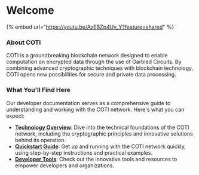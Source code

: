 # Welcome

{% embed url="https://youtu.be/AvEBZp4Uv_Y?feature=shared" %}

### About COTI

COTI is a groundbreaking blockchain network designed to enable computation on encrypted data through the use of Garbled Circuits. By combining advanced cryptographic techniques with blockchain technology, COTI opens new possibilities for secure and private data processing.

### What You'll Find Here

Our developer documentation serves as a comprehensive guide to understanding and working with the COTI network. Here's what you can expect:

* [**Technology Overview**](https://app.gitbook.com/o/-MgoVlq5Hr-DSFn_cBMH/s/eC83qbrBhITO4kE7kTNB/~/changes/1/how-coti-works): Dive into the technical foundations of the COTI network, including the cryptographic principles and innovative solutions behind its operation.
* [**Quickstart Guide**](https://app.gitbook.com/o/-MgoVlq5Hr-DSFn_cBMH/s/eC83qbrBhITO4kE7kTNB/~/changes/1/build-on-coti/quickstart): Get up and running with the COTI network quickly, using step-by-step instructions and practical examples.
* [**Developer Tools**](https://app.gitbook.com/o/-MgoVlq5Hr-DSFn_cBMH/s/eC83qbrBhITO4kE7kTNB/~/changes/1/build-on-coti/tools): Check out the innovative tools and resources to empower developers and organizations.
